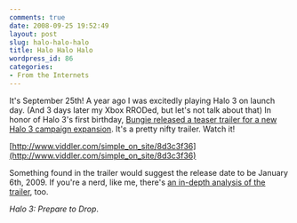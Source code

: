```yaml
---
comments: true
date: 2008-09-25 19:52:49
layout: post
slug: halo-halo-halo
title: Halo Halo Halo
wordpress_id: 86
categories:
- From the Internets
---
```


It's September 25th! A year ago I was excitedly playing Halo 3 on launch day. (And 3 days later my Xbox RRODed, but let's not talk about that) In honor of Halo 3's first birthday, [Bungie released a teaser trailer for a new Halo 3 campaign expansion](http://www.bungie.net/News/content.aspx?type=topnews&cid=15574). It's a pretty nifty trailer. Watch it!

[http://www.viddler.com/simple_on_site/8d3c3f36](http://www.viddler.com/simple_on_site/8d3c3f36)

Something found in the trailer would suggest the release date to be January 6th, 2009. If you're a nerd, like me, there's [an in-depth analysis of the trailer](http://www.xbox360fanboy.com/2008/09/25/x3f-tv-video-analysis-of-bungies-keep-it-clean-teaser/), too. 

_Halo 3: Prepare to Drop_.
